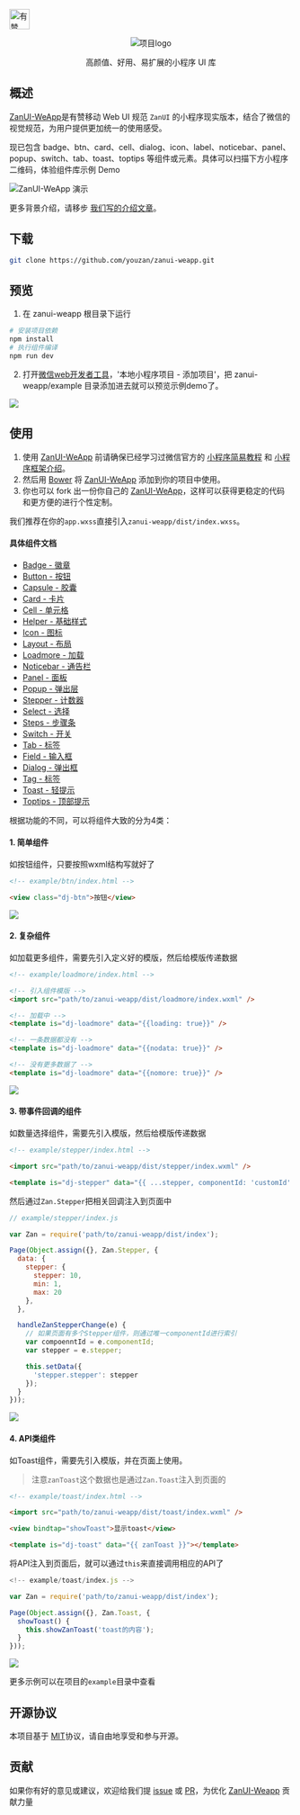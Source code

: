 <p>
<a href="https://github.com/youzan/"><img alt="有赞logo" width="36px" src="https://img.yzcdn.cn/public_files/2017/02/09/e84aa8cbbf7852688c86218c1f3bbf17.png" alt="youzan">
</p></a>
<p align="center">
    <img alt="项目logo" src="https://img.yzcdn.cn/public_files/2017/02/06/ee0ebced79a80457d77ce71c7d414c74.png">
</p>
<p align="center">高颜值、好用、易扩展的小程序 UI 库</p>


## 概述
[ZanUI-WeApp]是有赞移动 Web UI 规范 `ZanUI` 的小程序现实版本，结合了微信的视觉规范，为用户提供更加统一的使用感受。

现已包含 badge、btn、card、cell、dialog、icon、label、noticebar、panel、popup、switch、tab、toast、toptips 等组件或元素。具体可以扫描下方小程序二维码，体验组件库示例 Demo

![ZanUI-WeApp 演示](https://img.yzcdn.cn/public_files/2017/10/30/554dd940eb1a269d4ac9133e78ae321f.jpg?imageView2/2/w/300/h/300)

更多背景介绍，请移步 [我们写的介绍文章](http://tech.youzan.com/zanui-weapp/)。

## 下载
``` bash
git clone https://github.com/youzan/zanui-weapp.git
```

## 预览
1. 在 zanui-weapp 根目录下运行
``` bash
# 安装项目依赖
npm install
# 执行组件编译
npm run dev
```
2. 打开[微信web开发者工具](https://mp.weixin.qq.com/debug/wxadoc/dev/devtools/download.html)，'本地小程序项目 - 添加项目'，把 zanui-weapp/example 目录添加进去就可以预览示例demo了。

![](https://img.yzcdn.cn/public_files/2017/02/08/a5e6445075826183659742cc6946c477.png)

## 使用

1. 使用 [ZanUI-WeApp] 前请确保已经学习过微信官方的 [小程序简易教程] 和 [小程序框架介绍]。
2. 然后用 [Bower] 将 [ZanUI-WeApp] 添加到你的项目中使用。
3. 你也可以 fork 出一份你自己的 [ZanUI-WeApp]，这样可以获得更稳定的代码和更方便的进行个性定制。

我们推荐在你的`app.wxss`直接引入`zanui-weapp/dist/index.wxss`。

#### 具体组件文档
* [Badge - 徽章](./packages/badge/README.md)
* [Button - 按钮](./packages/btn/README.md)
* [Capsule - 胶囊](./packages/capsule/README.md)
* [Card - 卡片](./packages/card/README.md)
* [Cell - 单元格](./packages/cell/README.md)
* [Helper - 基础样式](./packages/helper/README.md)
* [Icon - 图标](./packages/icon/README.md)
* [Layout - 布局](./packages/row/README.md)
* [Loadmore - 加载](./packages/loadmore/README.md)
* [Noticebar - 通告栏](./packages/noticebar/README.md)
* [Panel - 面板](./packages/panel/README.md)
* [Popup - 弹出层](./packages/popup/README.md)
* [Stepper - 计数器](./packages/stepper/README.md)
* [Select - 选择](./packages/select/README.md)
* [Steps - 步骤条](./packages/steps/README.md)
* [Switch - 开关](./packages/switch/README.md)
* [Tab - 标签](./packages/tab/README.md)
* [Field - 输入框](./packages/field/README.md)
* [Dialog - 弹出框](./packages/dialog/README.md)
* [Tag - 标签](./packages/tag/README.md)
* [Toast - 轻提示](./packages/toast/README.md)
* [Toptips - 顶部提示](./packages/toptips/README.md)

根据功能的不同，可以将组件大致的分为4类：

#### 1. 简单组件

如按钮组件，只要按照wxml结构写就好了

~~~html
<!-- example/btn/index.html -->

<view class="dj-btn">按钮</view>
~~~

![](https://img.yzcdn.cn/public_files/2017/02/08/1b1e39ed3dc6b63519a68ba1e2650cfc.png)

#### 2. 复杂组件

如加载更多组件，需要先引入定义好的模版，然后给模版传递数据

~~~html
<!-- example/loadmore/index.html -->

<!-- 引入组件模版 -->
<import src="path/to/zanui-weapp/dist/loadmore/index.wxml" />

<!-- 加载中 -->
<template is="dj-loadmore" data="{{loading: true}}" />

<!-- 一条数据都没有 -->
<template is="dj-loadmore" data="{{nodata: true}}" />

<!-- 没有更多数据了 -->
<template is="dj-loadmore" data="{{nomore: true}}" />
~~~

![](https://img.yzcdn.cn/public_files/2017/02/08/b96fdc7971577b32915604c5b2c1a3bb.png)

#### 3. 带事件回调的组件

如数量选择组件，需要先引入模版，然后给模版传递数据

~~~html
<!-- example/stepper/index.html -->

<import src="path/to/zanui-weapp/dist/stepper/index.wxml" />

<template is="dj-stepper" data="{{ ...stepper, componentId: 'customId' }}" />
~~~

然后通过`Zan.Stepper`把相关回调注入到页面中

~~~js
// example/stepper/index.js

var Zan = require('path/to/zanui-weapp/dist/index');

Page(Object.assign({}, Zan.Stepper, {
  data: {
    stepper: {
      stepper: 10,
      min: 1,
      max: 20
    },
  },

  handleZanStepperChange(e) {
    // 如果页面有多个Stepper组件，则通过唯一componentId进行索引
    var compoenntId = e.componentId;
    var stepper = e.stepper;

    this.setData({
      'stepper.stepper': stepper
    });
  }
}));
~~~

![](https://img.yzcdn.cn/public_files/2017/02/08/b791dfef150b01a7ce1e9aa9e60e0038.png)

#### 4. API类组件

如Toast组件，需要先引入模版，并在页面上使用。

> 注意`zanToast`这个数据也是通过`Zan.Toast`注入到页面的

~~~html
<!-- example/toast/index.html -->

<import src="path/to/zanui-weapp/dist/toast/index.wxml" />

<view bindtap="showToast">显示toast</view>

<template is="dj-toast" data="{{ zanToast }}"></template>
~~~

将API注入到页面后，就可以通过`this`来直接调用相应的API了

~~~js
<!-- example/toast/index.js -->

var Zan = require('path/to/zanui-weapp/dist/index');

Page(Object.assign({}, Zan.Toast, {
  showToast() {
    this.showZanToast('toast的内容');
  }
}));

~~~

![](https://img.yzcdn.cn/public_files/2017/02/08/ada80798c88df08060ce96964384e88e.png)

更多示例可以在项目的`example`目录中查看

## 开源协议
本项目基于 [MIT](https://zh.wikipedia.org/wiki/MIT%E8%A8%B1%E5%8F%AF%E8%AD%89)协议，请自由地享受和参与开源。

## 贡献

如果你有好的意见或建议，欢迎给我们提 [issue] 或 [PR]，为优化 [ZanUI-Weapp] 贡献力量

[ZanUI-WeApp]: https://github.com/youzan/zanui-weapp
[issue]: https://github.com/youzan/zanui-weapp/issues/new
[PR]: https://github.com/youzan/zanui-weapp/compare
[ZanUI WeApp]: https://github.com/youzan/zanui-weapp
[MIT]: http://opensource.org/licenses/MIT
[Bower]: https://bower.io/
[小程序简易教程]: https://mp.weixin.qq.com/debug/wxadoc/dev/
[小程序框架介绍]: https://mp.weixin.qq.com/debug/wxadoc/dev/framework/MINA.html
